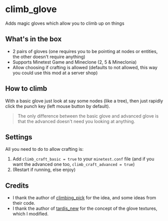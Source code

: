 # climb_glove
Adds magic gloves which allow you to climb up on things

## What's in the box

- 2 pairs of gloves (one requires you to be pointing at nodes or entities, the other doesn't require anything)
- Supports Minetest Game and Mineclone (2, 5 & Mineclonia)
- Allow choosing if crafting is allowed (defaults to not allowed, this way you could use this mod at a server shop)

## How to climb

With a basic glove just look at say some nodes (like a tree), then just rapidly click the punch key (left mouse button by default).

> The only difference between the basic glove and advanced glove is that the advanced doesn't need you looking at anything.

## Settings

All you need to do to allow crafting is:

1. Add `climb_craft_basic = true` to your `minetest.conf` file (and if you want the advanced one too, `climb_craft_advanced = true`)
2. (Restart if running, else enjoy)

## Credits

- I thank the author of [climbing_pick](https://github.com/AndrejIT/climbing_pick) for the idea, and some ideas from their code.
- I thank the author of [tardis_new](https://github.com/PiDemon/Taridis_New) for the concept of the glove textures, which I modified.
